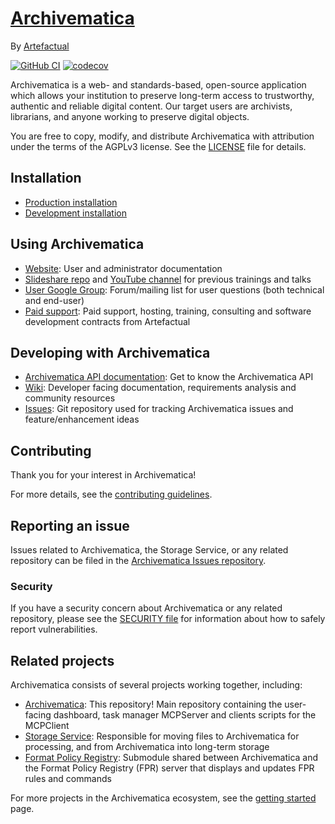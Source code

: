 # [Archivematica]

By [Artefactual]

[![GitHub CI]][Test workflow]
[![codecov]][Archivematica Codecov]

Archivematica is a web- and standards-based, open-source application
which allows your institution to preserve long-term access to
trustworthy, authentic and reliable digital content.  Our target users
are archivists, librarians, and anyone working to preserve digital
objects.

You are free to copy, modify, and distribute Archivematica with
attribution under the terms of the AGPLv3 license.  See the [LICENSE]
file for details.

## Installation

* [Production installation]
* [Development installation]

## Using Archivematica

* [Website](https://www.archivematica.org/): User and administrator documentation
* [Slideshare repo](https://fr.slideshare.net/Archivematica/presentations) and [YouTube channel](https://www.youtube.com/@ArtefactualSystems) for previous trainings and talks
* [User Google Group](https://groups.google.com/forum/#!forum/archivematica): Forum/mailing list for user questions (both technical and end-user)
* [Paid support](https://www.artefactual.com/services/): Paid support, hosting, training, consulting and software development contracts from Artefactual

## Developing with Archivematica

* [Archivematica API documentation](https://archivematica.org/fr/docs/archivematica-1.15/dev-manual/api/api-reference-archivematica/#api-reference-archivematica): Get to know the Archivematica API
* [Wiki](https://wiki.archivematica.org/Development): Developer facing documentation, requirements analysis and community resources
* [Issues](https://github.com/archivematica/Issues): Git repository used for tracking Archivematica issues and feature/enhancement ideas

## Contributing

Thank you for your interest in Archivematica!

For more details, see the [contributing guidelines].

## Reporting an issue

Issues related to Archivematica, the Storage Service, or any related
repository can be filed in the [Archivematica Issues repository].

### Security

If you have a security concern about Archivematica or any related
repository, please see the [SECURITY file] for information about how
to safely report vulnerabilities.

## Related projects

Archivematica consists of several projects working together, including:

* [Archivematica][Archivematica GitHub]: This repository! Main
  repository containing the user-facing dashboard, task manager
  MCPServer and clients scripts for the MCPClient
* [Storage Service]: Responsible for moving files to Archivematica for
  processing, and from Archivematica into long-term storage
* [Format Policy Registry]: Submodule shared between Archivematica and
  the Format Policy Registry (FPR) server that displays and updates
  FPR rules and commands

For more projects in the Archivematica ecosystem, see the [getting started] page.

[Archivematica]: https://www.archivematica.org/
[Artefactual]: https://www.artefactual.com/
[GitHub CI]: https://github.com/artefactual/archivematica/actions/workflows/test.yml/badge.svg
[Test workflow]: https://github.com/artefactual/archivematica/actions/workflows/test.yml
[codecov]: https://codecov.io/gh/artefactual/archivematica/branch/qa/1.x/graph/badge.svg?token=tKlfjhmrlC
[Archivematica Codecov]: https://codecov.io/gh/artefactual/archivematica
[LICENSE]: LICENSE
[Production installation]: https://www.archivematica.org/docs/latest/admin-manual/installation-setup/installation/installation/
[Development installation]: https://github.com/artefactual/archivematica/tree/qa/1.x/hack
[Wiki]: https://www.archivematica.org/wiki/Development
[Issues]: https://github.com/archivematica/Issues
[User Google Group]: https://groups.google.com/forum/#!forum/archivematica
[Paid support]: https://www.artefactual.com/services/
[contributing guidelines]: CONTRIBUTING.md
[Archivematica Issues repository]: https://github.com/archivematica/Issues/issues
[SECURITY file]: SECURITY.md
[Archivematica GitHub]: https://github.com/artefactual/archivematica
[Storage Service]: https://github.com/artefactual/archivematica-storage-service
[Format Policy Registry]: https://github.com/artefactual/archivematica/tree/qa/1.x/src/dashboard/src/fpr
[getting started]: https://wiki.archivematica.org/Getting_started#Projects

